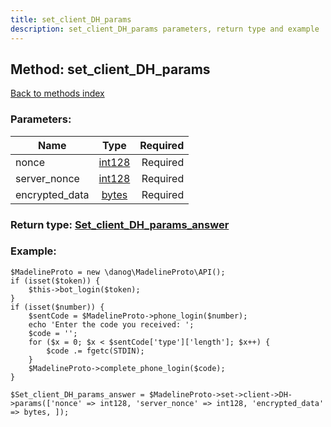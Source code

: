 ```yaml
---
title: set_client_DH_params
description: set_client_DH_params parameters, return type and example
---
```

## Method: set\_client\_DH\_params  
[Back to methods index](index.md)


### Parameters:

| Name     |    Type       | Required |
|----------|:-------------:|---------:|
|nonce|[int128](../types/int128.md) | Required|
|server\_nonce|[int128](../types/int128.md) | Required|
|encrypted\_data|[bytes](../types/bytes.md) | Required|


### Return type: [Set\_client\_DH\_params\_answer](../types/Set_client_DH_params_answer.md)

### Example:


```
$MadelineProto = new \danog\MadelineProto\API();
if (isset($token)) {
    $this->bot_login($token);
}
if (isset($number)) {
    $sentCode = $MadelineProto->phone_login($number);
    echo 'Enter the code you received: ';
    $code = '';
    for ($x = 0; $x < $sentCode['type']['length']; $x++) {
        $code .= fgetc(STDIN);
    }
    $MadelineProto->complete_phone_login($code);
}

$Set_client_DH_params_answer = $MadelineProto->set->client->DH->params(['nonce' => int128, 'server_nonce' => int128, 'encrypted_data' => bytes, ]);
```